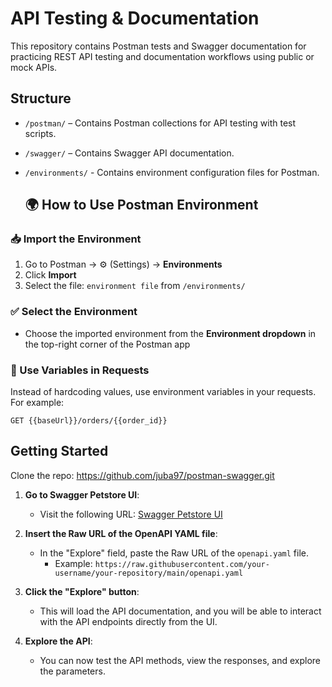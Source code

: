 # API Testing & Documentation

This repository contains Postman tests and Swagger documentation for practicing REST API testing and documentation workflows using public or mock APIs.

## Structure

- `/postman/` – Contains Postman collections for API testing with test scripts.
- `/swagger/` –  Contains Swagger API documentation.
- `/environments/` - Contains environment configuration files for Postman.

  ## 🌍 How to Use Postman Environment

### 📥 Import the Environment

1. Go to Postman → ⚙️ (Settings) → **Environments**
2. Click **Import**
3. Select the file: `environment file` from `/environments/`

### ✅ Select the Environment

- Choose the imported environment from the **Environment dropdown** in the top-right corner of the Postman app

### 🧪 Use Variables in Requests

Instead of hardcoding values, use environment variables in your requests.  
For example:

```http
GET {{baseUrl}}/orders/{{order_id}}
```

## Getting Started

  Clone the repo: https://github.com/juba97/postman-swagger.git

1. **Go to Swagger Petstore UI**:
   - Visit the following URL: [Swagger Petstore UI](https://petstore.swagger.io)

2. **Insert the Raw URL of the OpenAPI YAML file**:
   - In the "Explore" field, paste the Raw URL of the `openapi.yaml` file.
     - Example: `https://raw.githubusercontent.com/your-username/your-repository/main/openapi.yaml`

3. **Click the "Explore" button**:
   - This will load the API documentation, and you will be able to interact with the API endpoints directly from the UI.

4. **Explore the API**:
   - You can now test the API methods, view the responses, and explore the parameters.
